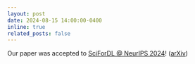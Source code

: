 ```yaml
---
layout: post
date: 2024-08-15 14:00:00-0400
inline: true
related_posts: false
---
```


Our paper was accepted to [SciForDL @ NeurIPS 2024](https://neurips.cc/virtual/2024/workshop/84735)! ([arXiv](https://arxiv.org/abs/2408.08381))